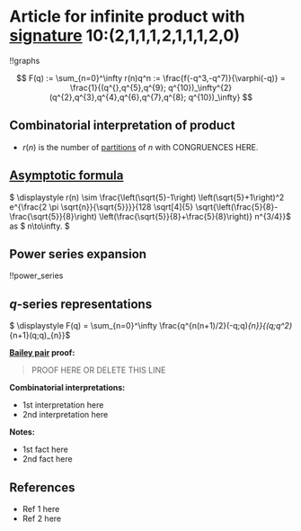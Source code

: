 # Article for infinite product with [signature](../product_signature.html) 10:(2,1,1,1,2,1,1,1,2,0) 

!!graphs

$$ F(q) := \sum_{n=0}^\infty r(n)q^n := \frac{f(-q^3,-q^7)}{\varphi(-q)} = \frac{1}{(q^{},q^{5},q^{9}; q^{10})_\infty^{2}(q^{2},q^{3},q^{4},q^{6},q^{7},q^{8}; q^{10})_\infty} $$

## Combinatorial interpretation of product

- $r(n)$ is the number of [partitions](../partitions.html#integer_partitions) of $n$ with CONGRUENCES HERE.

## [Asymptotic formula](../asymptotics.html)

$ \displaystyle r(n) \sim \frac{\left(\sqrt{5}-1\right) \left(\sqrt{5}+1\right)^2 e^{\frac{2 \pi  \sqrt{n}}{\sqrt{5}}}}{128 \sqrt[4]{5} \sqrt{\left(\frac{5}{8}-\frac{\sqrt{5}}{8}\right) \left(\frac{\sqrt{5}}{8}+\frac{5}{8}\right)} n^{3/4}}$ as $ n\to\infty. $

## Power series expansion

!!power_series

## $q$-series representations

$ \displaystyle F(q) = \sum_{n=0}^\infty \frac{q^{n(n+1)/2}(-q;q)_{n}}{(q;q^2)_{n+1}(q;q)_{n}}$

**[Bailey pair](../Bailey_pairs.html) proof:**
> PROOF HERE OR DELETE THIS LINE

**Combinatorial interpretations:**
- 1st interpretation here
- 2nd interpretation here

**Notes:**
- 1st fact here
- 2nd fact here

## References
- Ref 1 here
- Ref 2 here
